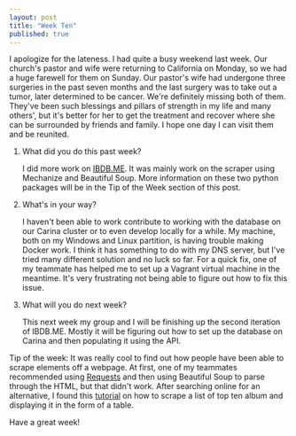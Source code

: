 ```yaml
---
layout: post
title: "Week Ten"
published: true
---
```

I apologize for the lateness. I had quite a busy weekend last week. Our church's pastor and wife were returning to California on Monday, so we had a huge farewell for them on Sunday. Our pastor's wife had undergone three surgeries in the past seven months and the last surgery was to take out a tumor, later determined to be cancer. We're definitely missing both of them. They've been such blessings and pillars of strength in my life and many others', but it's better for her to get the treatment and recover where she can be surrounded by friends and family. I hope one day I can visit them and be reunited.

1. What did you do this past week?

	I did more work on [IBDB.ME](http://ibdb.me/). It was mainly work on the scraper using Mechanize and Beautiful Soup. More information on these two python packages will be in the Tip of the Week section of this post.

2. What's in your way?

	I haven't been able to work contribute to working with the database on our Carina cluster or to even develop locally for a while. My machine, both on my Windows and Linux partition, is having trouble making Docker work. I think it has something to do with my DNS server, but I've tried many different solution and no luck so far. For a quick fix, one of my teammate has helped me to set up a Vagrant virtual machine in the meantime. It's very frustrating not being able to figure out how to fix this issue.

3. What will you do next week?

	This next week my group and I will be finishing up the second iteration of IBDB.ME. Mostly it will be figuring out how to set up the database on Carina and then populating it using the API.

Tip of the week:
  It was really cool to find out how people have been able to scrape elements off a webpage. At first, one of my teammates recommended using [Requests](http://docs.python-requests.org/en/master/) and then using Beautiful Soup to parse through the HTML, but that didn't work. After searching online for an alternative, I found this [tutorial](http://palewi.re/posts/2008/04/20/python-recipe-grab-a-page-scrape-a-table-download-a-file/) on how to scrape a list of top ten album and displaying it in the form of a table.

Have a great week!
